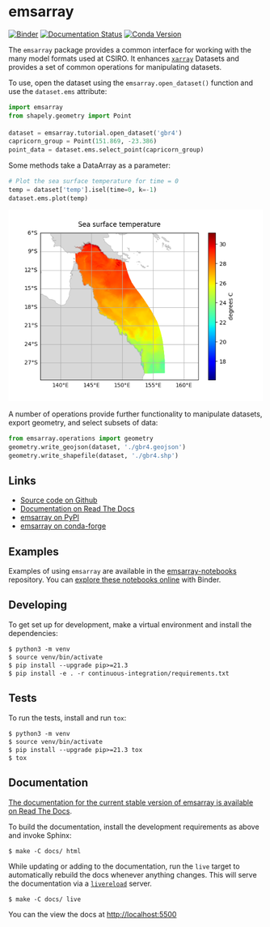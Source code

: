 # emsarray

[![Binder](https://mybinder.org/badge_logo.svg)][emsarray-binder]
[![Documentation Status](https://readthedocs.org/projects/emsarray/badge/?version=latest)](https://emsarray.readthedocs.io/en/latest/?badge=latest)
[![Conda Version](https://img.shields.io/conda/vn/conda-forge/emsarray.svg)](https://anaconda.org/conda-forge/emsarray)

The `emsarray` package provides a common interface
for working with the many model formats used at CSIRO.
It enhances [`xarray`][xarray] Datasets
and provides a set of common operations for manipulating datasets.

To use, open the dataset using the `emsarray.open_dataset()` function
and use the `dataset.ems` attribute:

```python
import emsarray
from shapely.geometry import Point

dataset = emsarray.tutorial.open_dataset('gbr4')
capricorn_group = Point(151.869, -23.386)
point_data = dataset.ems.select_point(capricorn_group)
```

Some methods take a DataArray as a parameter:

```python
# Plot the sea surface temperature for time = 0
temp = dataset['temp'].isel(time=0, k=-1)
dataset.ems.plot(temp)
```

![Plot of sea surface temperature from the GBR4 example file](docs/_static/images/gbr4_temp.png)

A number of operations provide further functionality to manipulate datasets,
export geometry, and select subsets of data:

```python
from emsarray.operations import geometry
geometry.write_geojson(dataset, './gbr4.geojson')
geometry.write_shapefile(dataset, './gbr4.shp')
```

## Links

* [Source code on Github][emsarray-source-code]
* [Documentation on Read The Docs][emsarray-documentation]
* [emsarray on PyPI][emsarray-pypi]
* [emsarray on conda-forge][emsarray-conda-forge]

## Examples

Examples of using `emsarray` are available in the [emsarray-notebooks][emsarray-notebooks] repository.
You can [explore these notebooks online][emsarray-binder] with Binder.


## Developing

To get set up for development, make a virtual environment and install the dependencies:

```shell
$ python3 -m venv
$ source venv/bin/activate
$ pip install --upgrade pip>=21.3
$ pip install -e . -r continuous-integration/requirements.txt
```

## Tests

To run the tests, install and run `tox`:

```shell
$ python3 -m venv
$ source venv/bin/activate
$ pip install --upgrade pip>=21.3 tox
$ tox
```

## Documentation

[The documentation for the current stable version of emsarray is available on Read The Docs][emsarray-documentation].

To build the documentation, install the development requirements as above and invoke Sphinx:

```shell
$ make -C docs/ html
```

While updating or adding to the documentation,
run the `live` target to automatically rebuild the docs whenever anything changes.
This will serve the documentation via a [`livereload`][livereload] server.

```shell
$ make -C docs/ live
```

You can the view the docs at <http://localhost:5500>

[emsarray-binder]: https://mybinder.org/v2/gh/csiro-coasts/emsarray-notebooks/HEAD
[emsarray-conda-forge]: https://anaconda.org/conda-forge/emsarray/
[emsarray-documentation]: https://emsarray.readthedocs.io
[emsarray-notebooks]: https://github.com/csiro-coasts/emsarray-notebooks
[emsarray-pypi]: https://pypi.org/project/emsarray/
[emsarray-source-code]: https://github.com/csiro-coasts/emsarray
[livereload]: https://livereload.readthedocs.io/en/latest/
[xarray]: https://xarray.pydata.org/
